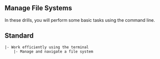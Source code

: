 ## Manage File Systems

In these drills, you will perform some basic tasks using the command line.

## Standard

```
|- Work efficiently using the terminal
    |- Manage and navigate a file system
```
